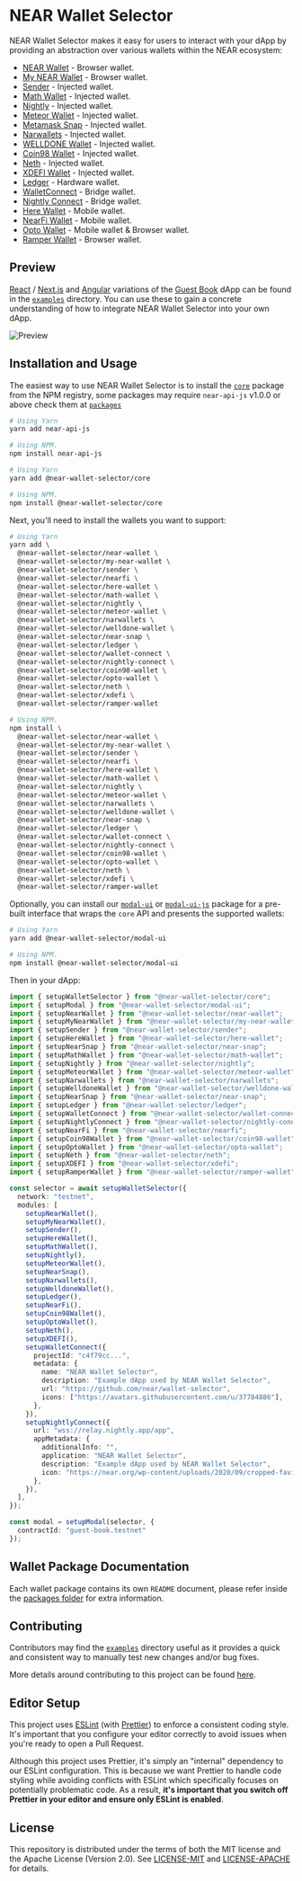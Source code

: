 # NEAR Wallet Selector

NEAR Wallet Selector makes it easy for users to interact with your dApp by providing an abstraction over various wallets within the NEAR ecosystem:

- [NEAR Wallet](https://www.npmjs.com/package/@near-wallet-selector/near-wallet) - Browser wallet.
- [My NEAR Wallet](https://www.npmjs.com/package/@near-wallet-selector/my-near-wallet) - Browser wallet.
- [Sender](https://www.npmjs.com/package/@near-wallet-selector/sender) - Injected wallet.
- [Math Wallet](https://www.npmjs.com/package/@near-wallet-selector/math-wallet) - Injected wallet.
- [Nightly](https://www.npmjs.com/package/@near-wallet-selector/nightly) - Injected wallet.
- [Meteor Wallet](https://www.npmjs.com/package/@near-wallet-selector/meteor-wallet) - Injected wallet.
- [Metamask Snap](https://www.npmjs.com/package/@near-wallet-selector/near-snap) - Injected wallet.
- [Narwallets](https://www.npmjs.com/package/@near-wallet-selector/narwallets) - Injected wallet.
- [WELLDONE Wallet](https://www.npmjs.com/package/@near-wallet-selector/welldone-wallet) - Injected wallet.
- [Coin98 Wallet](https://www.npmjs.com/package/@near-wallet-selector/coin98-wallet) - Injected wallet.
- [Neth](https://www.npmjs.com/package/@near-wallet-selector/neth) - Injected wallet.
- [XDEFI Wallet](https://www.npmjs.com/package/@near-wallet-selector/xdefi) - Injected wallet.
- [Ledger](https://www.npmjs.com/package/@near-wallet-selector/ledger) - Hardware wallet.
- [WalletConnect](https://www.npmjs.com/package/@near-wallet-selector/wallet-connect) - Bridge wallet.
- [Nightly Connect](https://www.npmjs.com/package/@near-wallet-selector/nightly-connect) - Bridge wallet.
- [Here Wallet](https://www.npmjs.com/package/@near-wallet-selector/here-wallet) - Mobile wallet.
- [NearFi Wallet](https://www.npmjs.com/package/@near-wallet-selector/nearfi) - Mobile wallet.
- [Opto Wallet](https://www.npmjs.com/package/@near-wallet-selector/opto-wallet) - Mobile wallet & Browser wallet.
- [Ramper Wallet](https://www.npmjs.com/package/@near-wallet-selector/ramper-wallet) - Browser wallet.

## Preview

[React](https://reactjs.org/) / [Next.js](https://nextjs.org/) and [Angular](https://angular.io/) variations of the [Guest Book](https://github.com/near-examples/guest-book/) dApp can be found in the [`examples`](/examples) directory. You can use these to gain a concrete understanding of how to integrate NEAR Wallet Selector into your own dApp.

![Preview](./images/preview.gif)

## Installation and Usage

The easiest way to use NEAR Wallet Selector is to install the [`core`](https://www.npmjs.com/package/@near-wallet-selector/core) package from the NPM registry, some packages may require `near-api-js` v1.0.0 or above check them at [`packages`](./packages)

```bash
# Using Yarn
yarn add near-api-js

# Using NPM.
npm install near-api-js
```

```bash
# Using Yarn
yarn add @near-wallet-selector/core

# Using NPM.
npm install @near-wallet-selector/core
```

Next, you'll need to install the wallets you want to support:

```bash
# Using Yarn
yarn add \
  @near-wallet-selector/near-wallet \
  @near-wallet-selector/my-near-wallet \
  @near-wallet-selector/sender \
  @near-wallet-selector/nearfi \
  @near-wallet-selector/here-wallet \
  @near-wallet-selector/math-wallet \
  @near-wallet-selector/nightly \
  @near-wallet-selector/meteor-wallet \
  @near-wallet-selector/narwallets \
  @near-wallet-selector/welldone-wallet \
  @near-wallet-selector/near-snap \
  @near-wallet-selector/ledger \
  @near-wallet-selector/wallet-connect \
  @near-wallet-selector/nightly-connect \
  @near-wallet-selector/coin98-wallet \
  @near-wallet-selector/opto-wallet \
  @near-wallet-selector/neth \
  @near-wallet-selector/xdefi \
  @near-wallet-selector/ramper-wallet

# Using NPM.
npm install \
  @near-wallet-selector/near-wallet \
  @near-wallet-selector/my-near-wallet \
  @near-wallet-selector/sender \
  @near-wallet-selector/nearfi \
  @near-wallet-selector/here-wallet \
  @near-wallet-selector/math-wallet \
  @near-wallet-selector/nightly \
  @near-wallet-selector/meteor-wallet \
  @near-wallet-selector/narwallets \
  @near-wallet-selector/welldone-wallet \
  @near-wallet-selector/near-snap \
  @near-wallet-selector/ledger \
  @near-wallet-selector/wallet-connect \
  @near-wallet-selector/nightly-connect \
  @near-wallet-selector/coin98-wallet \
  @near-wallet-selector/opto-wallet \
  @near-wallet-selector/neth \
  @near-wallet-selector/xdefi \
  @near-wallet-selector/ramper-wallet
```

Optionally, you can install our [`modal-ui`](https://www.npmjs.com/package/@near-wallet-selector/modal-ui) or [`modal-ui-js`](https://www.npmjs.com/package/@near-wallet-selector/modal-ui-js) package for a pre-built interface that wraps the `core` API and presents the supported wallets:

```bash
# Using Yarn
yarn add @near-wallet-selector/modal-ui

# Using NPM.
npm install @near-wallet-selector/modal-ui
```

Then in your dApp:

```ts
import { setupWalletSelector } from "@near-wallet-selector/core";
import { setupModal } from "@near-wallet-selector/modal-ui";
import { setupNearWallet } from "@near-wallet-selector/near-wallet";
import { setupMyNearWallet } from "@near-wallet-selector/my-near-wallet";
import { setupSender } from "@near-wallet-selector/sender";
import { setupHereWallet } from "@near-wallet-selector/here-wallet";
import { setupNearSnap } from "@near-wallet-selector/near-snap";
import { setupMathWallet } from "@near-wallet-selector/math-wallet";
import { setupNightly } from "@near-wallet-selector/nightly";
import { setupMeteorWallet } from "@near-wallet-selector/meteor-wallet";
import { setupNarwallets } from "@near-wallet-selector/narwallets";
import { setupWelldoneWallet } from "@near-wallet-selector/welldone-wallet";
import { setupNearSnap } from "@near-wallet-selector/near-snap";
import { setupLedger } from "@near-wallet-selector/ledger";
import { setupWalletConnect } from "@near-wallet-selector/wallet-connect";
import { setupNightlyConnect } from "@near-wallet-selector/nightly-connect";
import { setupNearFi } from "@near-wallet-selector/nearfi";
import { setupCoin98Wallet } from "@near-wallet-selector/coin98-wallet";
import { setupOptoWallet } from "@near-wallet-selector/opto-wallet";
import { setupNeth } from "@near-wallet-selector/neth";
import { setupXDEFI } from "@near-wallet-selector/xdefi";
import { setupRamperWallet } from "@near-wallet-selector/ramper-wallet";

const selector = await setupWalletSelector({
  network: "testnet",
  modules: [
    setupNearWallet(),
    setupMyNearWallet(),
    setupSender(),
    setupHereWallet(),
    setupMathWallet(),
    setupNightly(),
    setupMeteorWallet(),
    setupNearSnap(),
    setupNarwallets(),
    setupWelldoneWallet(),
    setupLedger(),
    setupNearFi(),
    setupCoin98Wallet(),
    setupOptoWallet(),
    setupNeth(),
    setupXDEFI(),
    setupWalletConnect({
      projectId: "c4f79cc...",
      metadata: {
        name: "NEAR Wallet Selector",
        description: "Example dApp used by NEAR Wallet Selector",
        url: "https://github.com/near/wallet-selector",
        icons: ["https://avatars.githubusercontent.com/u/37784886"],
      },
    }),
    setupNightlyConnect({
      url: "wss://relay.nightly.app/app",
      appMetadata: {
        additionalInfo: "",
        application: "NEAR Wallet Selector",
        description: "Example dApp used by NEAR Wallet Selector",
        icon: "https://near.org/wp-content/uploads/2020/09/cropped-favicon-192x192.png",
      },
    }),
  ],
});

const modal = setupModal(selector, {
  contractId: "guest-book.testnet"
});
```

## Wallet Package Documentation

Each wallet package contains its own `README` document, please refer inside the [packages folder](https://github.com/near/wallet-selector/tree/main/packages) for extra information.

## Contributing

Contributors may find the [`examples`](./examples) directory useful as it provides a quick and consistent way to manually test new changes and/or bug fixes.

More details around contributing to this project can be found [here](./CONTRIBUTING.md).

## Editor Setup

This project uses [ESLint](https://eslint.org/) (with [Prettier](https://prettier.io/)) to enforce a consistent coding style. It's important that you configure your editor correctly to avoid issues when you're ready to open a Pull Request.

Although this project uses Prettier, it's simply an "internal" dependency to our ESLint configuration. This is because we want Prettier to handle code styling while avoiding conflicts with ESLint which specifically focuses on potentially problematic code. As a result, **it's important that you switch off Prettier in your editor and ensure only ESLint is enabled**.

## License

This repository is distributed under the terms of both the MIT license and the Apache License (Version 2.0). See [LICENSE-MIT](LICENSE-MIT) and [LICENSE-APACHE](LICENSE-APACHE) for details.
